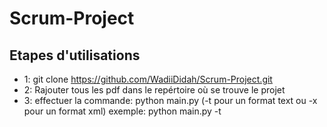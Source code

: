 # Scrum-Project

## Etapes d'utilisations
* 1: git clone https://github.com/WadiiDidah/Scrum-Project.git
* 2: Rajouter tous les  pdf dans le repértoire où se trouve le projet
* 3: effectuer la commande: python main.py (-t pour un format text ou -x pour un format xml)
    exemple:  python main.py -t
